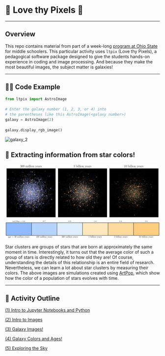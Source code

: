 # 👾 Love thy Pixels 👾
---

## Overview
This repo contains material from part of a week-long [program at Ohio State](https://u.osu.edu/aspire/) for middle schoolers. This particular activity uses `ltpix` (Love thy Pixels), a pedagogical software package designed to give the students hands-on experience in coding and image processing. And because they make the most beautiful images, the subject matter is galaxies!

---

## 👩‍💻 Code Example

```python 
from ltpix import AstroImage

# Enter the galaxy number (1, 2, 3, or 4) into 
# the parentheses like this AstroImage(<galaxy number>)
galaxy = AstroImage(2) 

galaxy.display_rgb_image()
```
<img width="572" alt="galaxy_2" src="https://user-images.githubusercontent.com/10998105/157290492-4270a8fb-1702-48cf-94d4-c33c499228e8.png">


## 🎨 Extracting information from star colors!

![](images/gc-ages.png)
![](images/age-colorbar.png)

Star clusters are groups of stars that are born at approximately the same moment in time. Interestingly, it turns out that the average color of such a group of stars is directly related to how old they are! Of course, understanding the details of this relationship is an entire field of research. Nevertheless, we can learn a lot about star clusters by measuring their colors. The above images are simulations created using [ArtPop](https://github.com/ArtificialStellarPopulations/ArtPop), which show how the color of a population of stars evolves with time. 

---
## 🎢 Activity Outline

[(1) Intro to Jupyter Notebooks and Python](https://nbviewer.jupyter.org/github/johnnygreco/love-thy-pixels/blob/master/notebooks/intro-to-python.ipynb?flush_cache=true)

[(2) Intro to Images](https://nbviewer.jupyter.org/github/johnnygreco/love-thy-pixels/blob/master/notebooks/intro-to-images.ipynb?flush_cache=true)

[(3) Galaxy Images!](https://nbviewer.jupyter.org/github/johnnygreco/love-thy-pixels/blob/master/notebooks/galaxy-images.ipynb?flush_cache=true)

[(4) Galaxy Colors and Ages!](https://nbviewer.jupyter.org/github/johnnygreco/love-thy-pixels/blob/master/notebooks/galaxy-colors.ipynb?flush_cache=true)

[(5) Exploring the Sky](https://nbviewer.jupyter.org/github/johnnygreco/love-thy-pixels/blob/master/notebooks/legacy-viewer.ipynb?flush_cache=true)
